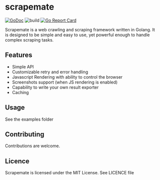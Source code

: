 # scrapemate
[![GoDoc](https://godoc.org/github.com/gosom/scrapemate?status.svg)](https://godoc.org/github.com/gosom/scrapemate)
![build](https://github.com/gosom/scrapemate/actions/workflows/build.yml/badge.svg)
[![Go Report Card](https://goreportcard.com/badge/github.com/gosom/scrapemate)](https://goreportcard.com/report/github.com/gosom/scrapemate)

Scrapemate is a web crawling and scraping framework written in Golang. It is designed to be simple and easy to use, yet powerful enough to handle complex scraping tasks.


## Features

- Simple API
- Customizable retry and error handling
- Javascript Rendering with ability to control the browser
- Screenshots support (when JS rendering is enabled)
- Capability to write your own result exporter
- Caching

## Usage

See the examples folder


## Contributing

Contributions are welcome.

## Licence

Scrapemate is licensed under the MIT License. See LICENCE file

